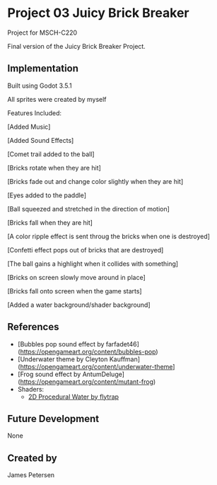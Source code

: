 # Project 03 Juicy Brick Breaker

Project for MSCH-C220

Final version of the Juicy Brick Breaker Project.

## Implementation

Built using Godot 3.5.1

All sprites were created by myself

Features Included:

[Added Music]

[Added Sound Effects]

[Comet trail added to the ball]

[Bricks rotate when they are hit]

[Bricks fade out and change color slightly when they are hit]

[Eyes added to the paddle]

[Ball squeezed and stretched in the direction of motion]

[Bricks fall when they are hit]

[A color ripple effect is sent throug the bricks when one is destroyed]

[Confetti effect pops out of bricks that are destroyed]

[The ball gains a highlight when it collides with something]

[Bricks on screen slowly move around in place]

[Bricks fall onto screen when the game starts]

[Added a water background/shader background]


## References
* [Bubbles pop sound effect by farfadet46] (https://opengameart.org/content/bubbles-pop)
* [Underwater theme by Cleyton Kauffman] (https://opengameart.org/content/underwater-theme]
* [Frog sound effect by AntumDeluge] (https://opengameart.org/content/mutant-frog)
* Shaders:
  * [2D Procedural Water by flytrap](https://godotshaders.com/shader/perlin-procedural-water/)

## Future Development

None

## Created by
James Petersen
